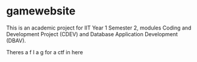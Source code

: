 # gamewebsite

This is an academic project for IIT Year 1 Semester 2, modules Coding and Development Project (CDEV) and Database Application Development (DBAV).

Theres a f l a g for a ctf in here
